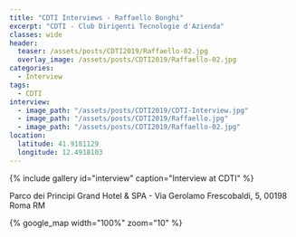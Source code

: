 ```yaml
---
title: "CDTI Interviews - Raffaello Bonghi"
excerpt: "CDTI - Club Dirigenti Tecnologie d'Azienda"
classes: wide
header:
  teaser: /assets/posts/CDTI2019/Raffaello-02.jpg
  overlay_image: /assets/posts/CDTI2019/Raffaello-02.jpg
categories:
  - Interview
tags:
  - CDTI
interview:
  - image_path: "/assets/posts/CDTI2019/CDTI-Interview.jpg"
  - image_path: "/assets/posts/CDTI2019/Raffaello.jpg"
  - image_path: "/assets/posts/CDTI2019/Raffaello-02.jpg"
location:
  latitude: 41.9181129
  longitude: 12.4918103
---
```


{% include gallery id="interview" caption="Interview at CDTI" %}

Parco dei Principi Grand Hotel & SPA - Via Gerolamo Frescobaldi, 5, 00198 Roma RM

{% google_map width="100%" zoom="10" %}
